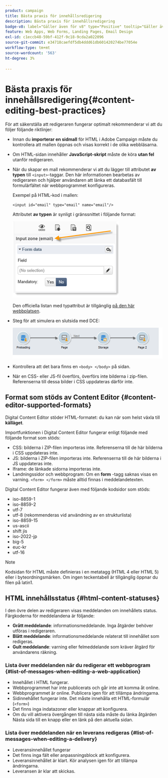 ```yaml
---
product: campaign
title: Bästa praxis för innehållsredigering
description: Bästa praxis för innehållsredigering
badge-v8: label="Gäller även för v8" type="Positive" tooltip="Gäller även Campaign v8"
feature: Web Apps, Web Forms, Landing Pages, Email Design
exl-id: c1eccb48-59bf-412f-9c18-9cda2a022096
source-git-commit: e34718caefdf5db4ddd61db601420274be77054e
workflow-type: tm+mt
source-wordcount: '563'
ht-degree: 3%

---
```


# Bästa praxis för innehållsredigering{#content-editing-best-practices}



För att säkerställa att redigeraren fungerar optimalt rekommenderar vi att du följer följande riktlinjer:

* Innan du **importerar en sidmall** för HTML i Adobe Campaign måste du kontrollera att mallen öppnas och visas korrekt i de olika webbläsarna.
* Om HTML-sidan innehåller **JavaScript-skript** måste de köra **utan fel** utanför redigeraren.
* När du skapar en mall rekommenderar vi att du lägger till attributet **av typen** till `<input>`-taggar. Den här informationen bearbetas av redigeraren och hjälper användaren att länka ett databasfält till formulärfältet när webbprogrammet konfigureras.

  Exempel på HTML-kod i mallen:

  ```
  <input id="email" type="email" name="email"/>
  ```

  Attributet **av typen** är synligt i gränssnittet i följande format:

  ![](assets/dce_sidebar_inputtypechanges.png)

  Den officiella listan med typattribut är tillgänglig [på den här webbplatsen](https://www.w3schools.com/tags/att_input_type.asp).

* Steg för att simulera en slutsida med DCE:

  ![](assets/dce_enchainement.png)

* Kontrollera att det bara finns en `<body> </body>` på sidan.
* När en CSS- eller JS-fil överförs, överförs inte bilderna i zip-filen. Referenserna till dessa bilder i CSS uppdateras därför inte.

## Format som stöds av Content Editor {#content-editor-supported-formats}

Digital Content Editor stöder HTML-formatet: du kan när som helst växla till **källäget**.

Importfunktionen i Digital Content Editor fungerar enligt följande med följande format som stöds:

* CSS: bilderna i ZIP-filen importeras inte. Referenserna till de här bilderna i CSS uppdateras inte.
* JS: bilderna i ZIP-filen importeras inte. Referenserna till de här bilderna i JS uppdateras inte.
* Iframe: de länkade sidorna importeras inte.
* Landningssidor och webbprogram: Om en **form** -tagg saknas visas en varning. `<form> </form>` måste alltid finnas i meddelandetexten.

Digital Content Editor fungerar även med följande kodsidor som stöds:

* iso-8859-1
* iso-8859-2
* utf-7
* utf-8 (rekommenderas vid användning av en strukturlista)
* iso-8859-15
* us-ascii
* shift jis
* iso-2022-jp
* big-5
* euc-kr
* utf-16

>[!NOTE]
>
>Kodsidan för HTML måste definieras i en metatagg (HTML 4 eller HTML 5) eller i byteordningsmärken. Om ingen teckentabell är tillgänglig öppnar du filen på latin1.

## HTML innehållsstatus {#html-content-statuses}

I den övre delen av redigeraren visas meddelanden om innehållets status. Färgkoderna för meddelandena är följande:

* **Grått meddelande**: informationsmeddelande. Inga åtgärder behöver utföras i redigeraren.
* **Blått meddelande**: informationsmeddelande relaterat till innehållet som redigeras.
* **Gult meddelande**: varning eller felmeddelande som kräver åtgärd för användarens räkning.

### Lista över meddelanden när du redigerar ett webbprogram {#list-of-messages-when-editing-a-web-application}

* Innehållet i HTML fungerar.
* Webbprogrammet har inte publicerats och går inte att komma åt online.
* Webbprogrammet är online. Publicera igen för att tillämpa ändringarna.
* Sidinnehållet fungerar inte. Det måste innehålla ett HTML-formulär (`<form>`)
* Det finns inga indatazoner eller knappar att konfigurera.
* Om du vill aktivera övergången till nästa sida måste du länka åtgärden Nästa sida till en knapp eller en länk på den aktuella sidan.

### Lista över meddelanden när en leverans redigeras {#list-of-messages-when-editing-a-delivery}

* Leveransinnehållet fungerar
* Det finns inga fält eller anpassningsblock att konfigurera.
* Leveransinnehållet är klart. Kör analysen igen för att tillämpa ändringarna.
* Leveransen är klar att skickas.
